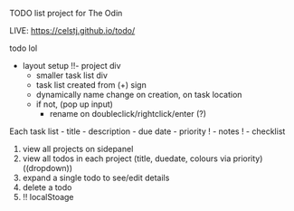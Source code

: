 TODO list project for The Odin

LIVE: https://celstj.github.io/todo/

todo lol
 - layout setup
 !!- project div
   - smaller task list div
   - task list created from (+) sign
   - dynamically name change on creation, on task location
   - if not, (pop up input)
        - rename on doubleclick/rightclick/enter (?)

Each task list
    - title
    - description
    - due date
    - priority
 ! - notes
 ! - checklist

1. view all projects on sidepanel
2. view all todos in each project (title, duedate, colours via priority) ((dropdown))
3. expand a single todo to see/edit details
4. delete a todo
5. !! localStoage 